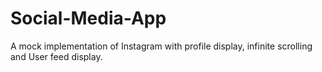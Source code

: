 # Social-Media-App
A mock implementation of Instagram with profile display, infinite scrolling and User feed display.
